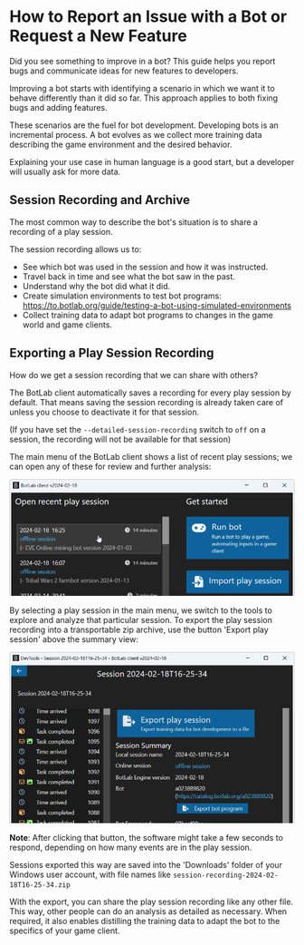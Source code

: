 # How to Report an Issue with a Bot or Request a New Feature

Did you see something to improve in a bot?
This guide helps you report bugs and communicate ideas for new features to developers.

Improving a bot starts with identifying a scenario in which we want it to behave differently than it did so far. This approach applies to both fixing bugs and adding features.

These scenarios are the fuel for bot development. Developing bots is an incremental process. A bot evolves as we collect more training data describing the game environment and the desired behavior.

Explaining your use case in human language is a good start, but a developer will usually ask for more data.

## Session Recording and Archive

The most common way to describe the bot's situation is to share a recording of a play session.

The session recording allows us to:

+ See which bot was used in the session and how it was instructed.
+ Travel back in time and see what the bot saw in the past.
+ Understand why the bot did what it did.
+ Create simulation environments to test bot programs: <https://to.botlab.org/guide/testing-a-bot-using-simulated-environments>
+ Collect training data to adapt bot programs to changes in the game world and game clients.

## Exporting a Play Session Recording

How do we get a session recording that we can share with others?

The BotLab client automatically saves a recording for every play session by default. That means saving the session recording is already taken care of unless you choose to deactivate it for that session.

(If you have set the `--detailed-session-recording` switch to `off` on a session, the recording will not be available for that session)

The main menu of the BotLab client shows a list of recent play sessions; we can open any of these for review and further analysis:

![List of recent play sessions in the main menu](./image/2024-02-18-botlab-client-main-menu-with-recent-sessions.png)

By selecting a play session in the main menu, we switch to the tools to explore and analyze that particular session.
To export the play session recording into a transportable zip archive, use the button 'Export play session' above the summary view:

![Play session summary page](./image/2024-02-18-botlab-client-play-session-summary-export.png)

**Note**: After clicking that button, the software might take a few seconds to respond, depending on how many events are in the play session.

Sessions exported this way are saved into the 'Downloads' folder of your Windows user account, with file names like `session-recording-2024-02-18T16-25-34.zip`

With the export, you can share the play session recording like any other file. This way, other people can do an analysis as detailed as necessary. When required, it also enables distilling the training data to adapt the bot to the specifics of your game client.
